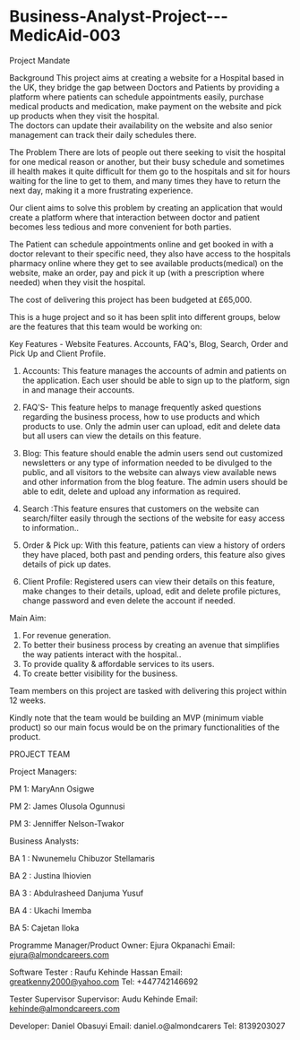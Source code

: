 # Business-Analyst-Project---MedicAid-003

Project Mandate

Background
 This project aims at creating a website for a Hospital based in the UK, they bridge the gap between Doctors and Patients by providing a platform where patients can schedule appointments easily, purchase medical products and medication, make payment on the website and pick up products when they visit the hospital.  
The doctors can update their availability on the website and also senior management can track their daily schedules there.

The Problem
There are lots of people out there seeking to visit the hospital for one medical reason or another, but their busy schedule and sometimes ill health makes it quite difficult for them go to the hospitals and sit for hours waiting for the line to get to them, and many times they have to return the next day, making it a more frustrating experience.

Our client aims to solve this problem by creating an application that would create a platform where that interaction between doctor and patient becomes less tedious and more convenient for both parties.

The Patient can schedule appointments online and get booked in with a doctor relevant to their specific need, they also have access to the hospitals pharmacy online where they get to see available products(medical) on the website, make an order, pay and pick it up (with a prescription where needed) when they visit the hospital.

The cost of delivering this project has been budgeted at £65,000.

This is a huge project and so it has been split into different groups, below are the features that this team would be working on:

Key Features - Website Features.
Accounts, FAQ's, Blog, Search, Order and Pick Up and Client Profile.

1. Accounts: This feature manages the accounts of admin and patients on the application. Each user should be able to sign up to the platform, sign in and manage their accounts.

2. FAQ'S- This feature helps to manage frequently asked questions regarding the business process, how to use products and which products to use. Only the admin user can upload, edit and delete data but all users can view the details on this feature.

3. Blog: This feature should enable the admin users send out customized newsletters or any type of information needed to be divulged to the public, and all visitors to the website can always view available news and other information from the blog feature. The admin users should be able to edit, delete and upload any information as required.

4. Search :This feature ensures that customers on the website can search/filter easily through the sections of the website for easy access to information..

5. Order & Pick up: With this feature, patients can view a history of orders they have placed, both past and pending orders, this feature also gives details of pick up dates.

6. Client Profile: Registered users can view their details on this feature, make changes to their details, upload, edit and delete profile pictures, change password and even delete the account if needed.

Main Aim:
1. For revenue generation.
2. To better their business process by creating an avenue that simplifies the way patients interact with the hospital..
3. To provide quality & affordable services to its users.
4. To create better visibility for the business.

Team members on this project are tasked with delivering this project within 12 weeks.

Kindly note that the team would be building an MVP (minimum viable product) so our main focus would be on the primary functionalities of the product.


PROJECT TEAM

Project Managers:

PM 1: MaryAnn Osigwe 

PM 2: James Olusola Ogunnusi 

PM 3: Jenniffer Nelson-Twakor 


Business Analysts:

BA 1 : Nwunemelu Chibuzor Stellamaris 

BA 2 : Justina Ihiovien 

BA 3 : Abdulrasheed Danjuma Yusuf 

BA 4 : Ukachi  Imemba
 
BA 5: Cajetan Iloka


Programme Manager/Product Owner: Ejura Okpanachi
Email: ejura@almondcareers.com


Software Tester : Raufu Kehinde Hassan Email: greatkenny2000@yahoo.com 
Tel: +447742146692

Tester Supervisor Supervisor: Audu Kehinde Email: kehinde@almondcareers.com

Developer: Daniel Obasuyi Email: daniel.o@almondcarers Tel: 8139203027


